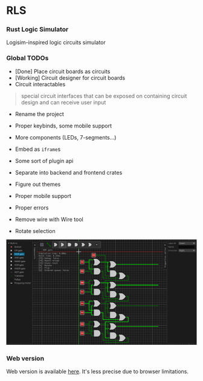 # RLS
### Rust Logic Simulator

Logisim-inspired logic circuits simulator

### Global TODOs

- [Done] Place circuit boards as circuits
- [Working] Circuit designer for circuit boards
- Circuit interactables 
> special circuit interfaces that can be exposed on containing circuit design and can receive user input

- Rename the project

- Proper keybinds, some mobile support

- More components (LEDs, 7-segments...)

- Embed as `iframe`s
- Some sort of plugin api
- Separate into backend and frontend crates
- Figure out themes
- Proper mobile support
- Proper errors

- Remove wire with Wire tool
- Rotate selection

![](progress_preview.png)

### Web version

Web version is available [here](https://ved-s.github.io/rls).
It's less precise due to browser limitations.